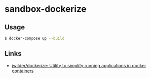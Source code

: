 # sandbox-dockerize

## Usage

```sh
$ docker-compose up --build
```

## Links

- [jwilder/dockerize: Utility to simplify running applications in docker containers](https://github.com/jwilder/dockerize)
